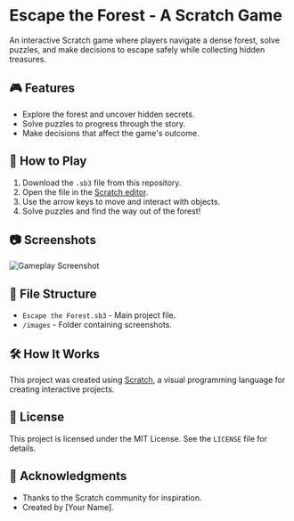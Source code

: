 # Escape the Forest - A Scratch Game

An interactive Scratch game where players navigate a dense forest, solve puzzles, and make decisions to escape safely while collecting hidden treasures.

## 🎮 Features
- Explore the forest and uncover hidden secrets.
- Solve puzzles to progress through the story.
- Make decisions that affect the game's outcome.

## 🚀 How to Play
1. Download the `.sb3` file from this repository.
2. Open the file in the [Scratch editor](https://scratch.mit.edu/).
3. Use the arrow keys to move and interact with objects.
4. Solve puzzles and find the way out of the forest!

## 📷 Screenshots
![Gameplay Screenshot](./images/gameplay.png)

## 📂 File Structure
- `Escape the Forest.sb3` - Main project file.
- `/images` - Folder containing screenshots.

## 🛠️ How It Works
This project was created using [Scratch](https://scratch.mit.edu/), a visual programming language for creating interactive projects.

## 📜 License
This project is licensed under the MIT License. See the `LICENSE` file for details.

## 🙌 Acknowledgments
- Thanks to the Scratch community for inspiration.
- Created by [Your Name].
